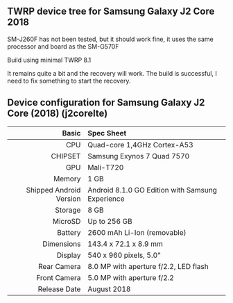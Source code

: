 ## TWRP device tree for Samsung Galaxy J2 Core 2018

SM-J260F has not been tested, but it should work fine, it uses the same processor and board as the SM-G570F

Build using minimal TWRP 8.1

It remains quite a bit and the recovery will work. The build is successful, I need to fix something to start the recovery.



## Device configuration for Samsung Galaxy J2 Core (2018) (j2corelte)


Basic   | Spec Sheet
-------:|:-------------------------
CPU     | Quad-core 1,4GHz Cortex-A53
CHIPSET | Samsung Exynos 7 Quad 7570
GPU     | Mali-T720
Memory  | 1 GB
Shipped Android Version | Android 8.1.0 GO Edition with Samsung Experience
Storage | 8 GB
MicroSD | Up to 256 GB
Battery | 2600 mAh Li-Ion (removable)
Dimensions | 143.4 x 72.1 x 8.9 mm
Display | 540 x 960 pixels, 5.0"
Rear Camera  | 8.0 MP with aperture f/2.2, LED flash
Front Camera | 5.0 MP with aperture f/2.2
Release Date | August 2018
